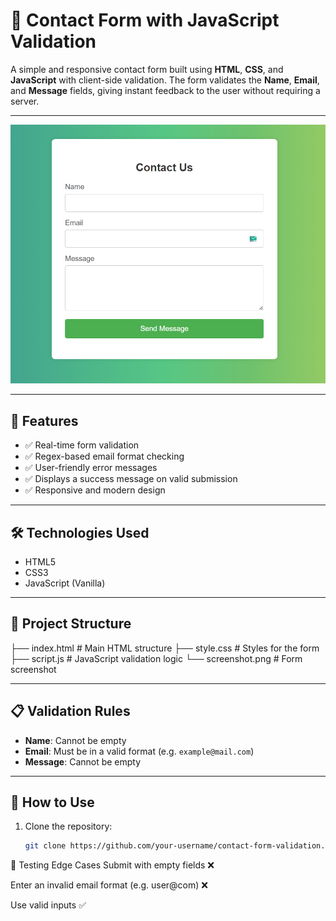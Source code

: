 # 📨 Contact Form with JavaScript Validation

A simple and responsive contact form built using **HTML**, **CSS**, and **JavaScript** with client-side validation. The form validates the **Name**, **Email**, and **Message** fields, giving instant feedback to the user without requiring a server.

---

![Contact Form Screenshot](screenshot.png)

---

## 🚀 Features

- ✅ Real-time form validation
- ✅ Regex-based email format checking
- ✅ User-friendly error messages
- ✅ Displays a success message on valid submission
- ✅ Responsive and modern design

---

## 🛠️ Technologies Used

- HTML5
- CSS3
- JavaScript (Vanilla)

---

## 📁 Project Structure

├── index.html # Main HTML structure
├── style.css # Styles for the form
├── script.js # JavaScript validation logic
└── screenshot.png # Form screenshot


---

## 📋 Validation Rules

- **Name**: Cannot be empty
- **Email**: Must be in a valid format (e.g. `example@mail.com`)
- **Message**: Cannot be empty

---

## 🎯 How to Use

1. Clone the repository:
   ```bash
   git clone https://github.com/your-username/contact-form-validation.git

🧪 Testing Edge Cases
Submit with empty fields ❌

Enter an invalid email format (e.g. user@com) ❌

Use valid inputs ✅
